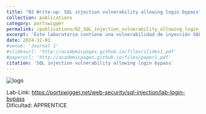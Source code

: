 ```yaml
---
title: "02 Write-up: SQL injection vulnerability allowing login bypass"
collection: publications
category: portswigger
permalink: /publications/02_SQL_injection_vulnerability_allowing_login_bypass
excerpt: 'Este laboratorio contiene una vulnerabilidad de inyección SQL en la función de inicio de sesión. Para resolver el laboratorio, realizamos un ataque de inyección SQL que elude la autenticación y nos permite iniciar sesión en la aplicación como usuario administrador.'
date: 2024-12-01
#venue: 'Journal 1'
#slidesurl: 'http://academicpages.github.io/files/slides1.pdf'
#paperurl: 'http://academicpages.github.io/files/paper1.pdf'
citation: 'SQL injection vulnerability allowing login bypass'
---
```


![logo]({{site.url}}/images/SQLi/sqli-2/logo.png)

Lab-Link: <https://portswigger.net/web-security/sql-injection/lab-login-bypass>  
Dificultad: APPRENTICE  


